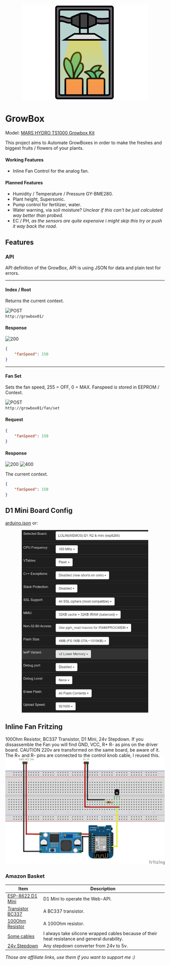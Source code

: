 <div align="center">
    <img src="./res/logo.png" width="400" />
</div>

# GrowBox
Model: <a target="_blank" href="https://amzn.to/3x9uhFN">MARS HYDRO TS1000 Growbox Kit</a>

This project aims to Automate GrowBoxes in order to make the freshes and biggest fruits / flowers of your plants. 
#### Working Features
 - Inline Fan Control for the analog fan.

#### Planned Features
 - Humidity / Temperature / Pressure GY-BME280.
 - Plant height, Supersonic.
 - Pump control for fertilizer, water. 
 - Water warning, via soil moisture? _Unclear if this can't be just calculated way better than probed._
 - EC / PH, _as the sensors are quite expensive i might skip this try or push it way back the road._


## Features
### API
API definition of the GrowBox, API is using JSON for data and plain text for errors. 

<hr/>

#### Index / Root
Returns the current context. 

![POST](https://img.shields.io/badge/GET-blue)<br/>
`http://growbox01/`
#### Response 
![200](https://img.shields.io/badge/200-green)
```json
{
    "fanSpeed": 150
}
```
<hr/>

#### Fan Set
Sets the fan speed, 255 = OFF, 0 = MAX. Fanspeed is stored in EEPROM / Context.

![POST](https://img.shields.io/badge/POST-green)<br/>
`http://growbox01/fan/set`
#### Request
```json
{
    "fanSpeed": 150
}
```
#### Response 
![200](https://img.shields.io/badge/200-green) ![400](https://img.shields.io/badge/400-red)

The current context.

```json
{
    "fanSpeed": 150
}
```

## D1 Mini Board Config
<a href="./res/arduino.json">arduino.json</a> or:
<div align="center">
    <img src="./res/board-config.png" width="400" />
</div>

## Inline Fan Fritzing
100Ohm Resistor, BC337 Transistor, D1 Mini, 24v Stepdown.
If you dissassemble the Fan you will find GND, VCC, R+ R- as pins on the driver board. CAUTION 220v are transformed on the same board, be aware of it. The R+ and R- pins are connected to the control knob cable, I reused this.
<a href="./InlineFan.fzz">
    <img src="./res/InlineFan_Steckplatine.png">
</a>

### Amazon Basket

|Item|Description|
|-|-|
| <a target="_blank" href="https://amzn.to/3TDTPma">ESP-8622 D1 Mini</a> |  D1 Mini to operate the Web-API. |
| <a target="_blank" href="https://amzn.to/4avrZPI">Transistor BC337</a> |  A BC337 transistor.  |
| <a target="_blank" href="https://amzn.to/4aB79hM">100Ohm Resistor</a> |  A 100Ohm resistor.  |
| <a target="_blank" href="https://amzn.to/3VyUdVE">Some cables</a> |  I always take silicone wrapped cables because of their heat resistance and general durability.  
| <a target="_blank" href="https://amzn.to/3J1IyHe">24v Stepdown</a> | Any stepdown converter from 24v to 5v. |




_Those are affiliate links, use them if you want to support me :)_